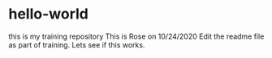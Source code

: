 # hello-world
this is my training repository
This is Rose on 10/24/2020
  Edit the readme file as part of training.
  Lets see if this works.
